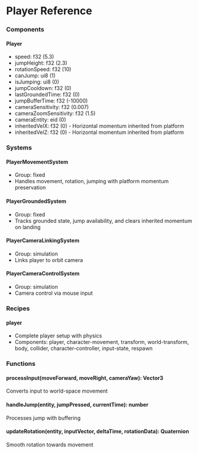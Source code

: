 # Player Reference

### Components

#### Player
- speed: f32 (5.3)
- jumpHeight: f32 (2.3)
- rotationSpeed: f32 (10)
- canJump: ui8 (1)
- isJumping: ui8 (0)
- jumpCooldown: f32 (0)
- lastGroundedTime: f32 (0)
- jumpBufferTime: f32 (-10000)
- cameraSensitivity: f32 (0.007)
- cameraZoomSensitivity: f32 (1.5)
- cameraEntity: eid (0)
- inheritedVelX: f32 (0) - Horizontal momentum inherited from platform
- inheritedVelZ: f32 (0) - Horizontal momentum inherited from platform

### Systems

#### PlayerMovementSystem
- Group: fixed
- Handles movement, rotation, jumping with platform momentum preservation

#### PlayerGroundedSystem
- Group: fixed
- Tracks grounded state, jump availability, and clears inherited momentum on landing

#### PlayerCameraLinkingSystem
- Group: simulation
- Links player to orbit camera

#### PlayerCameraControlSystem
- Group: simulation
- Camera control via mouse input

### Recipes

#### player
- Complete player setup with physics
- Components: player, character-movement, transform, world-transform, body, collider, character-controller, input-state, respawn

### Functions

#### processInput(moveForward, moveRight, cameraYaw): Vector3
Converts input to world-space movement

#### handleJump(entity, jumpPressed, currentTime): number
Processes jump with buffering

#### updateRotation(entity, inputVector, deltaTime, rotationData): Quaternion
Smooth rotation towards movement